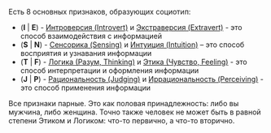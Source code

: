 Есть 8 основных признаков, образующих социотип:  
- (**I** | **E**) - [Интроверсия (Intrоvert)](I%20(Интроверт).md) и [Экстраверсия (Extravert)](E%20(Экстраверт).md) - это способ взаимодействия с информацией  
- (**S** | **N**) - [Сенсорика (Sensing)](S%20(Сенсорик).md) и [Интуиция (Intuition)](N%20(Интуит).md) – это способ восприятия и узнавания информации  
- (**T** | **F**) - [Логика (Разум, Thinking)](T%20(Логик).md) и [Этика (Чувство, Feeling)](F%20(Этик).md) - это способ интерпретации и оформления информации  
- (**J** | **P**) - [Рациональность (Judging)](J%20(Рационал).md) и [Иррациональность (Perceiving)](P%20(Иррационал).md) - это способ применения информации

Все признаки парные. Это как половая принадлежность: либо вы мужчина, либо женщина. Точно также человек не может быть в равной степени Этиком и Логиком: что-то первично, а что-то вторично.
